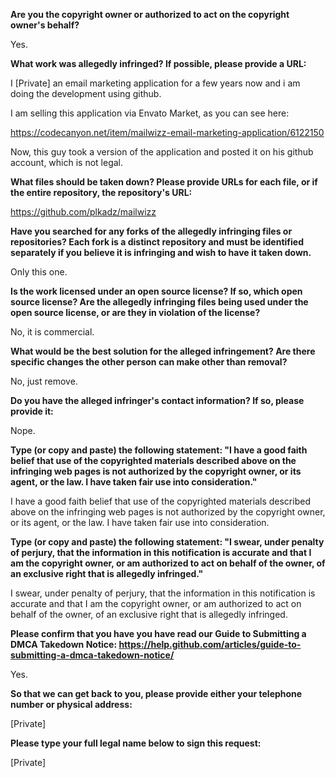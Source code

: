 __Are you the copyright owner or authorized to act on the copyright owner's behalf?__

Yes.

__What work was allegedly infringed? If possible, please provide a URL:__

I [Private] an email marketing application for a few years now and i am doing the development using github.

I am selling this application via Envato Market, as you can see here:

https://codecanyon.net/item/mailwizz-email-marketing-application/6122150

Now, this guy took a version of the application and posted it on his github account, which is not legal.

__What files should be taken down? Please provide URLs for each file, or if the entire repository, the repository's URL:__

https://github.com/plkadz/mailwizz

__Have you searched for any forks of the allegedly infringing files or repositories? Each fork is a distinct repository and must be identified separately if you believe it is infringing and wish to have it taken down.__

Only this one.

__Is the work licensed under an open source license? If so, which open source license? Are the allegedly infringing files being used under the open source license, or are they in violation of the license?__

No, it is commercial.

__What would be the best solution for the alleged infringement? Are there specific changes the other person can make other than removal?__

No, just remove.

__Do you have the alleged infringer's contact information? If so, please provide it:__

Nope.

__Type (or copy and paste) the following statement: "I have a good faith belief that use of the copyrighted materials described above on the infringing web pages is not authorized by the copyright owner, or its agent, or the law. I have taken fair use into consideration."__

I have a good faith belief that use of the copyrighted materials described above on the infringing web pages is not authorized by the copyright owner, or its agent, or the law. I have taken fair use into consideration.

__Type (or copy and paste) the following statement: "I swear, under penalty of perjury, that the information in this notification is accurate and that I am the copyright owner, or am authorized to act on behalf of the owner, of an exclusive right that is allegedly infringed."__

I swear, under penalty of perjury, that the information in this notification is accurate and that I am the copyright owner, or am authorized to act on behalf of the owner, of an exclusive right that is allegedly infringed.

__Please confirm that you have you have read our Guide to Submitting a DMCA Takedown Notice: https://help.github.com/articles/guide-to-submitting-a-dmca-takedown-notice/__

Yes.

__So that we can get back to you, please provide either your telephone number or physical address:__

[Private]

__Please type your full legal name below to sign this request:__

[Private]
